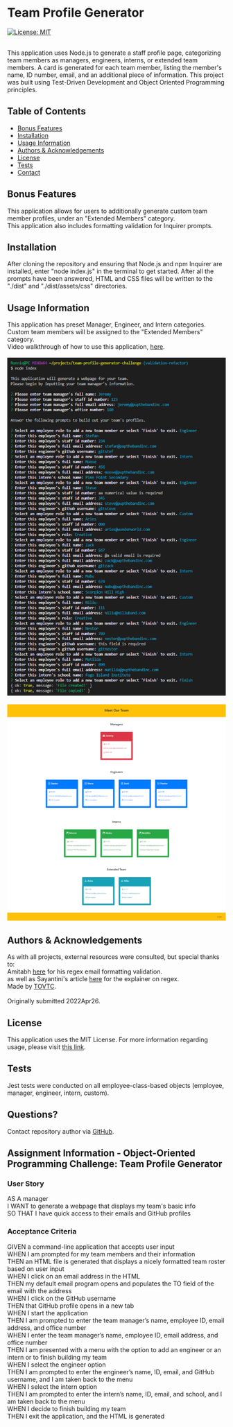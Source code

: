 
  # Team Profile Generator
  [![License: MIT](https://img.shields.io/badge/License-MIT-yellow.svg)](https://opensource.org/licenses/MIT)</br></br>
    
  This application uses Node.js to generate a staff profile page, categorizing team members as managers, engineers, interns, or extended team members. A card is generated for each team member, listing the member's name, ID number, email, and an additional piece of information. This project was built using Test-Driven Development and Object Oriented Programming principles.
  
  ## Table of Contents
  * [Bonus Features](#features)
  * [Installation](#installation)
  * [Usage Information](#usage)
  * [Authors & Acknowledgements](#credits)
  * [License](#license)
  * [Tests](#tests)
  * [Contact](#questions)
  
  ## Bonus Features<a name="features"></a>
  This application allows for users to additionally generate custom team member profiles, under an "Extended Members" category.</br>
  This application also includes formatting validation for Inquirer prompts.
    
  ## Installation <a name="installation"></a>
  After cloning the repository and ensuring that Node.js and npm Inquirer are installed, enter "node index.js" in the terminal to get started. After all the prompts have been answered, HTML and CSS files will be written to the "./dist" and "./dist/assets/css" directories.
  
  ## Usage Information<a name="usage"></a>
  This application has preset Manager, Engineer, and Intern categories. Custom team members will be assigned to the "Extended Members" category.</br>
  Video walkthrough of how to use this application, [here](https://drive.google.com/drive/folders/1JYhoou6Zia4QPHW4leLDnAACOLoFw9SU?usp=sharing).</br>
  </br>![Team Profile Generator](./team-generator-cli.png "Team Profile Generator")</br>
  </br>![Team Profile Generator](./team-generator-page.png "Team Profile Generator")</br>
    
  ## Authors & Acknowledgements<a name="credits"></a>
  As with all projects, external resources were consulted, but special thanks to:</br>
  Amitabh [here](https://gist.github.com/Amitabh-K/ae073eea3d5207efaddffde19b1618e8) for his regex email formatting validation.</br>
  as well as Sayantini's article [here](https://www.edureka.co/blog/javascript-regex/) for the explainer on regex.</br>
  Made by [TOVTC](https://github.com/TOVTC).</br></br>
  Originally submitted 2022Apr26.
  
  ## License<a name="license"></a>
  This application uses the MIT License. For more information regarding usage, please visit [this link](https://opensource.org/licenses/MIT).
  
  ## Tests<a name="tests"></a>
  Jest tests were conducted on all employee-class-based objects (employee, manager, engineer, intern, custom).
    
  ## Questions?<a name="questions"></a>
  Contact repository author via [GitHub](https://github.com/TOVTC).</br>
  
  ## Assignment Information - Object-Oriented Programming Challenge: Team Profile Generator
  ### User Story
  AS A manager</br>
  I WANT to generate a webpage that displays my team's basic info</br>
  SO THAT I have quick access to their emails and GitHub profiles

  ### Acceptance Criteria
  GIVEN a command-line application that accepts user input</br>
  WHEN I am prompted for my team members and their information</br>
  THEN an HTML file is generated that displays a nicely formatted team roster based on user input</br>
  WHEN I click on an email address in the HTML</br>
  THEN my default email program opens and populates the TO field of the email with the address</br>
  WHEN I click on the GitHub username</br>
  THEN that GitHub profile opens in a new tab</br>
  WHEN I start the application</br>
  THEN I am prompted to enter the team manager’s name, employee ID, email address, and office number</br>
  WHEN I enter the team manager’s name, employee ID, email address, and office number</br>
  THEN I am presented with a menu with the option to add an engineer or an intern or to finish building my team</br>
  WHEN I select the engineer option</br>
  THEN I am prompted to enter the engineer’s name, ID, email, and GitHub username, and I am taken back to the menu</br>
  WHEN I select the intern option</br>
  THEN I am prompted to enter the intern’s name, ID, email, and school, and I am taken back to the menu</br>
  WHEN I decide to finish building my team</br>
  THEN I exit the application, and the HTML is generated</br>
